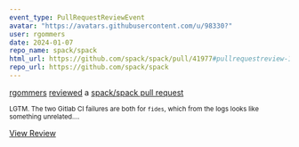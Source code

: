 ```yaml
---
event_type: PullRequestReviewEvent
avatar: "https://avatars.githubusercontent.com/u/98330?"
user: rgommers
date: 2024-01-07
repo_name: spack/spack
html_url: https://github.com/spack/spack/pull/41977#pullrequestreview-1807788560
repo_url: https://github.com/spack/spack
---
```


<a href='https://github.com/rgommers' target='_blank'>rgommers</a> <a href='https://github.com/spack/spack/pull/41977#pullrequestreview-1807788560' target='_blank'>reviewed</a> a <a href='https://github.com/spack/spack/pull/41977' target='_blank'>spack/spack pull request</a>

<small>LGTM. The two Gitlab CI failures are both for `fides`, which from the logs looks like something unrelated....</small>

<a href='https://github.com/spack/spack/pull/41977#pullrequestreview-1807788560' target='_blank'>View Review</a>